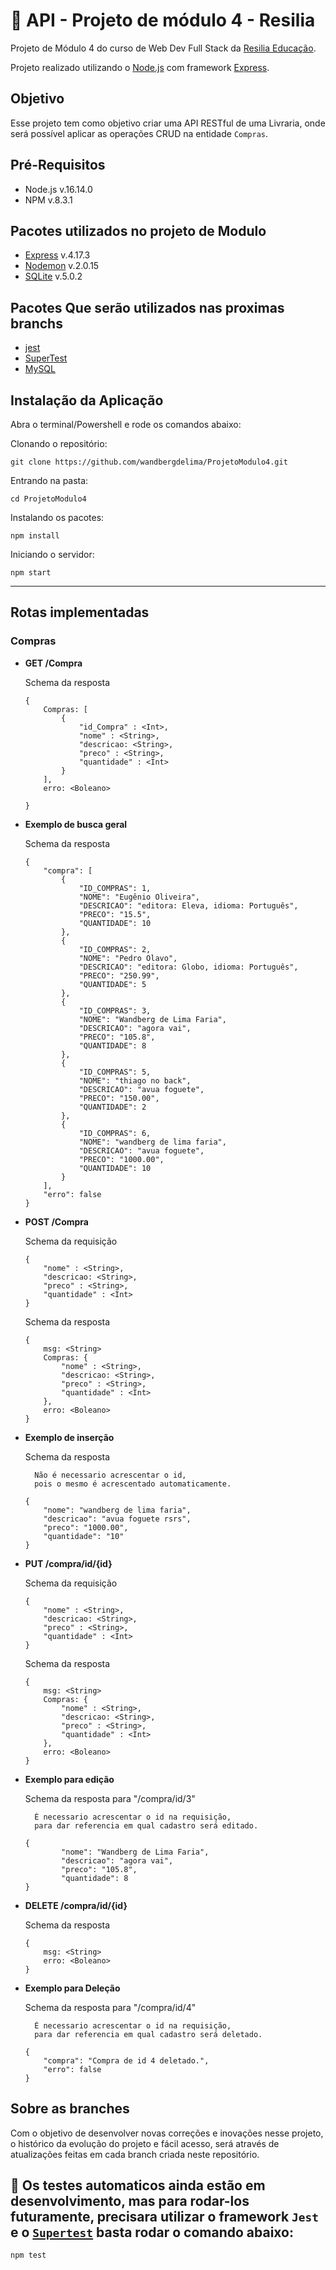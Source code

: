 # :construction: API - Projeto de módulo 4 - Resilia

Projeto de Módulo 4 do curso de Web Dev Full Stack da [Resilia Educação](https://www.resilia.com.br/).

Projeto realizado utilizando o [Node.js](https://nodejs.org/en/) com framework [Express](https://expressjs.com/).

## Objetivo
Esse projeto tem como objetivo criar uma API RESTful de uma Livraria, onde será possível aplicar as operações CRUD na entidade `Compras`.

## Pré-Requisitos

* Node.js  v.16.14.0
* NPM v.8.3.1

## Pacotes utilizados no projeto de Modulo
* [Express](https://www.npmjs.com/package/express) v.4.17.3
* [Nodemon](https://www.npmjs.com/package/nodemon) v.2.0.15
* [SQLite](https://www.npmjs.com/package/sqlite3)  v.5.0.2

## Pacotes Que serão utilizados nas proximas branchs
* [jest](https://jestjs.io/docs/getting-started)
* [SuperTest](https://www.npmjs.com/package/supertest)
* [MySQL](https://www.npmjs.com/package/mysql#install)

## Instalação da Aplicação

Abra o terminal/Powershell e rode os comandos abaixo:

Clonando o repositório:
```
git clone https://github.com/wandbergdelima/ProjetoModulo4.git
```
Entrando na pasta:
```
cd ProjetoModulo4
```

Instalando os pacotes:
```
npm install
```
Iniciando o servidor:
```
npm start
```

---

## Rotas implementadas

### Compras

 * **GET /Compra**
 
    Schema da resposta
    
    ```
    {
        Compras: [
            {
                "id_Compra" : <Int>,
                "nome" : <String>,
                "descricao: <String>,
                "preco" : <String>,
                "quantidade" : <Int>
            }
        ],
        erro: <Boleano>

    }
    ```
* **Exemplo de busca geral**
    
    Schema da resposta
    ```
    {
        "compra": [
            {
                "ID_COMPRAS": 1,
                "NOME": "Eugênio Oliveira",
                "DESCRICAO": "editora: Eleva, idioma: Português",
                "PRECO": "15.5",
                "QUANTIDADE": 10
            },
            {
                "ID_COMPRAS": 2,
                "NOME": "Pedro Olavo",
                "DESCRICAO": "editora: Globo, idioma: Português",
                "PRECO": "250.99",
                "QUANTIDADE": 5
            },
            {
                "ID_COMPRAS": 3,
                "NOME": "Wandberg de Lima Faria",
                "DESCRICAO": "agora vai",
                "PRECO": "105.8",
                "QUANTIDADE": 8
            },
            {
                "ID_COMPRAS": 5,
                "NOME": "thiago no back",
                "DESCRICAO": "avua foguete",
                "PRECO": "150.00",
                "QUANTIDADE": 2
            },
            {
                "ID_COMPRAS": 6,
                "NOME": "wandberg de lima faria",
                "DESCRICAO": "avua foguete",
                "PRECO": "1000.00",
                "QUANTIDADE": 10
            }
        ],
        "erro": false
    }
    ```

 * **POST /Compra**

    Schema da requisição
    ```
    {
        "nome" : <String>,
        "descricao: <String>,
        "preco" : <String>,
        "quantidade" : <Int>
    }
    ```

    Schema da resposta
    ```
    {   
        msg: <String>
        Compras: {
            "nome" : <String>,
            "descricao: <String>,
            "preco" : <String>,
            "quantidade" : <Int>
        },
        erro: <Boleano>
    }
    ```

* **Exemplo de inserção**
    
    Schema da resposta
        
        Não é necessario acrescentar o id,
        pois o mesmo é acrescentado automaticamente.
    ```
    {
        "nome": "wandberg de lima faria",
        "descricao": "avua foguete rsrs",
        "preco": "1000.00",
        "quantidade": "10"
    }
    ```

 * **PUT /compra/id/{id}**

    Schema da requisição
    ```
    {
        "nome" : <String>,
        "descricao: <String>,
        "preco" : <String>,
        "quantidade" : <Int>
    }
    ```

    Schema da resposta
    ```
    {   
        msg: <String>
        Compras: {
            "nome" : <String>,
            "descricao: <String>,
            "preco" : <String>,
            "quantidade" : <Int>
        },
        erro: <Boleano>
    }
    ```

* **Exemplo para edição**
    
    Schema da resposta para "/compra/id/3"
        
        É necessario acrescentar o id na requisição, 
        para dar referencia em qual cadastro será editado.
    ```
    {
			"nome": "Wandberg de Lima Faria",
			"descricao": "agora vai",
			"preco": "105.8",
			"quantidade": 8
    }
    ```

 * **DELETE /compra/id/{id}**

    Schema da resposta
    ```
    {   
        msg: <String>
        erro: <Boleano>
    }
    ```
    
* **Exemplo para Deleção**

    Schema da resposta para "/compra/id/4"
    
        É necessario acrescentar o id na requisição,
        para dar referencia em qual cadastro será deletado.
    ```
    {
        "compra": "Compra de id 4 deletado.",
        "erro": false
    }
    ```
## Sobre as branches
Com o objetivo de desenvolver novas correções e inovações nesse projeto, o histórico da evolução do projeto e fácil acesso, será através de atualizações feitas em cada branch criada neste repositório.

## :construction: Os testes automaticos ainda estão em desenvolvimento, mas para rodar-los futuramente, precisara utilizar o framework `Jest` e o [`Supertest`](https://jestjs.io/pt-BR/docs/testing-frameworks#expressjs) basta rodar o comando abaixo:
```
npm test
```
